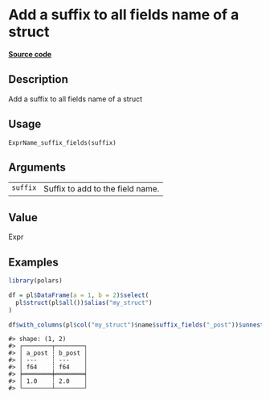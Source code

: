 

# Add a suffix to all fields name of a struct

[**Source code**](https://github.com/pola-rs/r-polars/tree/main/R/expr__name.R#L136)

## Description

Add a suffix to all fields name of a struct

## Usage

<pre><code class='language-R'>ExprName_suffix_fields(suffix)
</code></pre>

## Arguments

<table>
<tr>
<td style="white-space: nowrap; font-family: monospace; vertical-align: top">
<code id="ExprName_suffix_fields_:_suffix">suffix</code>
</td>
<td>
Suffix to add to the field name.
</td>
</tr>
</table>

## Value

Expr

## Examples

``` r
library(polars)

df = pl$DataFrame(a = 1, b = 2)$select(
  pl$struct(pl$all())$alias("my_struct")
)

df$with_columns(pl$col("my_struct")$name$suffix_fields("_post"))$unnest()
```

    #> shape: (1, 2)
    #> ┌────────┬────────┐
    #> │ a_post ┆ b_post │
    #> │ ---    ┆ ---    │
    #> │ f64    ┆ f64    │
    #> ╞════════╪════════╡
    #> │ 1.0    ┆ 2.0    │
    #> └────────┴────────┘

